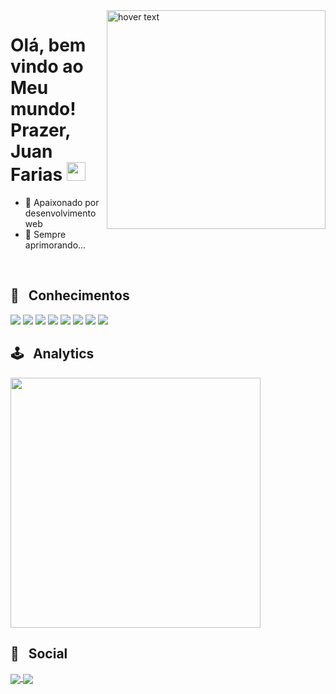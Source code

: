 <img align="right" src="https://raw.githubusercontent.com/gist/juanfariastk/5d6a39f32981983c00afedef5bb34f1c/raw/6a6be104f60bb9617770a6dd4e2dcea0a7e9b771/jfgitcard.svg" width="350" title="hover text">

<h1 align="left"> Olá, bem vindo ao Meu mundo! Prazer, Juan Farias <img src="https://raw.githubusercontent.com/kaueMarques/kaueMarques/master/hi.gif" width="30px"></h1>

- 🌹 Apaixonado por desenvolvimento web
- 🧃 Sempre aprimorando...
<br>

## 🔭 &nbsp; Conhecimentos
 <img src="https://img.shields.io/badge/TypeScript-3178C6?logo=typescript&logoColor=fff" /> <img src="https://img.shields.io/badge/Express.js-%23404d59.svg?logo=express&logoColor=%2361DAFB" /> 
<img src="https://img.shields.io/badge/Node.js-43853D?style=flat&logo=node.js&logoColor=white" />  <img src="https://img.shields.io/badge/Angular-DD0031?style=flat&logo=angular&logoColor=white" /> <img src="https://img.shields.io/badge/React-20232A?style=flat&logo=react&logoColor=61DAFB" /> <img src="https://img.shields.io/badge/React_Native-20232A?style=flat&logo=react&logoColor=61DAFB" /> <img src="https://img.shields.io/badge/Spring%20Boot-6DB33F?logo=springboot&logoColor=fff"/> <img src="https://img.shields.io/badge/Java-%23ED8B00.svg?logo=openjdk&logoColor=white"/>



## 🕹 &nbsp; Analytics
<p>
  <img width="400px"src="https://github-readme-stats.vercel.app/api/top-langs/?username=juanfariastk&layout=compact&theme=dark">
  </p>

## 🧐 &nbsp; Social
<p>
  <a href="https://www.linkedin.com/in/juanfariastk/" target="_blank">
    <img align="center" src="https://img.shields.io/badge/LinkedIn-0077B5?style=flat&logo=linkedin&logoColor=white">
  </a>
    <a href="https://www.instagram.com/juanfarias_tk/" target="_blank">
    <img align="center" src="https://img.shields.io/badge/Instagram-E4405F?style=flathttps://img.shields.io/badge/Instagram-E4405F?style=for-the-badge&logo=instagram&logoColor=white">
  </a>
  </p>


<!---
juanfariastk/juanfariastk is a ✨ special ✨ repository because its `README.md` (this file) appears on your GitHub profile.
You can click the Preview link to take a look at your changes.
--->
